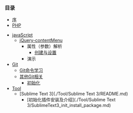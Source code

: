 ### 目录
- [序](./README.md)
- [PHP](./PHP/README.md)
+ [javaScript](./JS/README.md)
    + [jQuery-contentMenu](./JS/jQuery-contextMenu/README.md)
        + 属性（参数）解析
            - [创建与设置](./JS/jQuery-contextMenu/documentation/option.md)
        + 演示
+ [Git](./Git/README.md)
    - [Git命令学习](./Git/LearnCommand/README.md)
    + [其他Git相关](./Git/Other/README.md)
        - [初始化](./Git/Other/Init.md)
+ [Tool](./Tool/README.md)
    + [Sublime Text 3](./Tool/Sublime Text 3/README.md)
        - [初始化插件安装及介绍](./Tool/Sublime Text 3/SublimeText3_init_install_package.md)